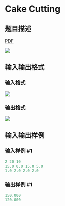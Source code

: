 # Cake Cutting

## 题目描述

[problemUrl]: https://uva.onlinejudge.org/index.php?option=com_onlinejudge&Itemid=8&category=229&page=show_problem&problem=3140

[PDF](https://uva.onlinejudge.org/external/119/p11989.pdf)

![](https://cdn.luogu.com.cn/upload/vjudge_pic/UVA11989/78d7e2623f5cb5cef5b35fdf005ac23b9e0b2a1c.png)

## 输入输出格式

### 输入格式

![](https://cdn.luogu.com.cn/upload/vjudge_pic/UVA11989/77ff1056a49241697375157b64fd55cc156d67da.png)

### 输出格式

![](https://cdn.luogu.com.cn/upload/vjudge_pic/UVA11989/08cc78b16a038ab1312783a83b02d450945e2cad.png)

## 输入输出样例

### 输入样例 #1

```cpp
2 20 10
15.0 0.0 15.0 5.0
1.0 2.0 2.0 2.0
```


### 输出样例 #1

```cpp
150.000
120.000
```


